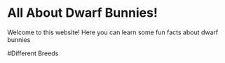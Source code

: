 # All About Dwarf Bunnies!
Welcome to this website! Here you can learn some fun facts about dwarf bunnies


#Different Breeds
